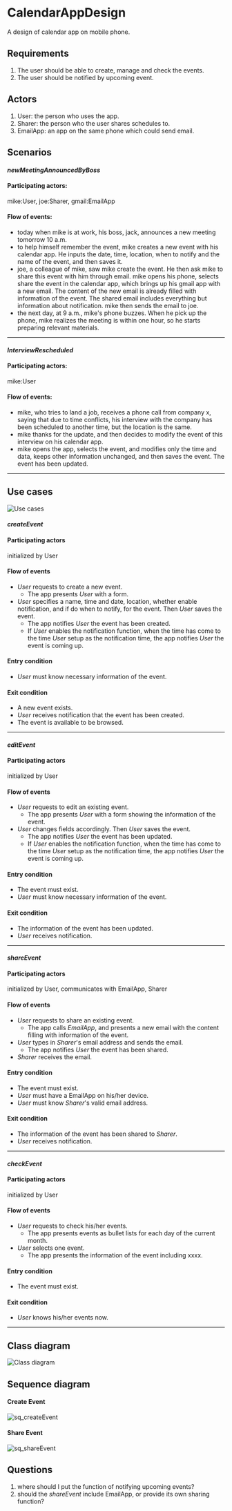 CalendarAppDesign
=================

A design of calendar app on mobile phone.

## Requirements
1. The user should be able to create, manage and check the events.
2. The user should be notified by upcoming event.

## Actors
1. User: the person who uses the app.
2. Sharer: the person who the user shares schedules to.
3. EmailApp: an app on the same phone which could send email.

## Scenarios
#### _newMeetingAnnouncedByBoss_
#### Participating actors: 
mike:User, joe:Sharer, gmail:EmailApp
#### Flow of events:
- today when mike is at work, his boss, jack, announces a new meeting tomorrow 10 a.m.
- to help himself remember the event, mike creates a new event with his calendar app. He inputs the date, time, location, when to notify and the name of the event, and then saves it.
- joe, a colleague of mike, saw mike create the event. He then ask mike to share this event with him through email. mike opens his phone, selects share the event in the calendar app, which brings up his gmail app with a new email. The content of the new email is already filled with information of the event. The shared email includes everything but information about notification. mike then sends the email to joe.
- the next day, at 9 a.m., mike's phone buzzes. When he pick up the phone, mike realizes the meeting is within one hour, so he starts preparing relevant materials.

***

#### _InterviewRescheduled_
#### Participating actors: 
mike:User
#### Flow of events:
- mike, who tries to land a job, receives a phone call from company x, saying that due to time conflicts, his interview with the company has been scheduled to another time, but the location is the same.
- mike thanks for the update, and then decides to modify the event of this interview on his calendar app.
- mike opens the app, selects the event, and modifies only the time and data, keeps other information unchanged, and then saves the event. The event has been updated.

***

## Use cases
![Use cases](use_cases.png)

#### _createEvent_
#### Participating actors
initialized by User
#### Flow of events
- _User_ requests to create a new event.
	- The app presents _User_ with a form. 
- _User_ specifies a name, time and date, location, whether enable notification, and if do when to notify, for the event. Then _User_ saves the event.
	- The app notifies _User_ the event has been created.
	- If _User_ enables the notification function, when the time has come to the time _User_ setup as the notification time, the app notifies _User_ the event is coming up.
#### Entry condition
- _User_ must know necessary information of the event.
#### Exit condition
- A new event exists.
- _User_ receives notification that the event has been created.
- The event is available to be browsed.

***

#### _editEvent_
#### Participating actors
initialized by User
#### Flow of events
- _User_ requests to edit an existing event.
	- The app presents _User_ with a form showing the information of the event. 
- _User_ changes fields accordingly. Then _User_ saves the event.
	- The app notifies _User_ the event has been updated.
	- If _User_ enables the notification function, when the time has come to the time _User_ setup as the notification time, the app notifies _User_ the event is coming up.
#### Entry condition
- The event must exist.
- _User_ must know necessary information of the event.
#### Exit condition
- The information of the event has been updated.
- _User_ receives notification.

***

#### _shareEvent_
#### Participating actors
initialized by User, communicates with EmailApp, Sharer
#### Flow of events
- _User_ requests to share an existing event.
	- The app calls _EmailApp_, and presents a new email with the content filling with information of the event.
- _User_ types in _Sharer_'s email address and sends the email.
	- The app notifies _User_ the event has been shared.
- _Sharer_ receives the email.
#### Entry condition
- The event must exist.
- _User_ must have a EmailApp on his/her device.
- _User_ must know _Sharer_'s valid email address.
#### Exit condition
- The information of the event has been shared to _Sharer_.
- _User_ receives notification.

***

#### _checkEvent_
#### Participating actors
initialized by User
#### Flow of events
- _User_ requests to check his/her events.
	- The app presents events as bullet lists for each day of the current month.
- _User_ selects one event.
	- The app presents the information of the event including xxxx.
#### Entry condition
- The event must exist.
#### Exit condition
- _User_ knows his/her events now.

***

## Class diagram
![Class diagram](class_diagram.png)

## Sequence diagram
#### Create Event
![sq_createEvent](sq_createEvent.png "title:Create Event")

#### Share Event
![sq_shareEvent](sq_shareEvent.png "title:Share Event")


## Questions
1. where should I put the function of notifying upcoming events?
2. should the _shareEvent_ include EmailApp, or provide its own sharing function?
